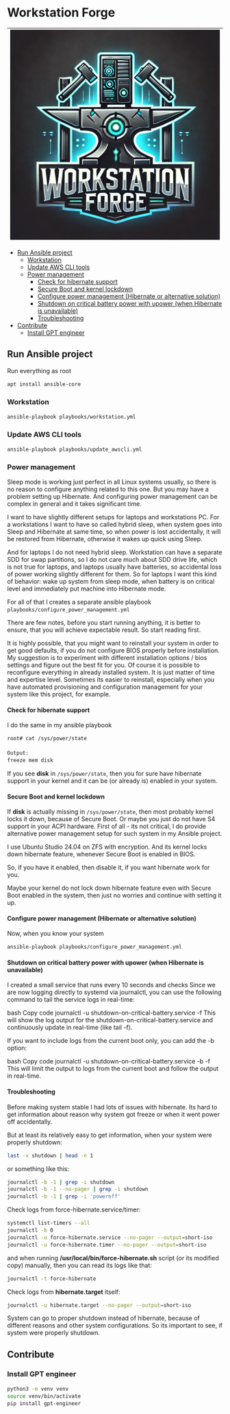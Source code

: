 # Workstation Forge

| ![WorkstationForge](logo.webp) |
|:-----------------------------:|

<!-- TOC tocDepth:2..4 chapterDepth:2..6 -->

- [Run Ansible project](#run-ansible-project)
  - [Workstation](#workstation)
  - [Update AWS CLI tools](#update-aws-cli-tools)
  - [Power management](#power-management)
    - [Check for hibernate support](#check-for-hibernate-support)
    - [Secure Boot and kernel lockdown](#secure-boot-and-kernel-lockdown)
    - [Configure power management (Hibernate or alternative solution)](#configure-power-management-hibernate-or-alternative-solution)
    - [Shutdown on critical battery power with upower (when Hibernate is unavailable)](#shutdown-on-critical-battery-power-with-upower-when-hibernate-is-unavailable)
    - [Troubleshooting](#troubleshooting)
- [Contribute](#contribute)
  - [Install GPT engineer](#install-gpt-engineer)

<!-- /TOC -->

## Run Ansible project

Run everything as root

```bash
apt install ansible-core
```

### Workstation

```bash
ansible-playbook playbooks/workstation.yml
```

### Update AWS CLI tools

```bash
ansible-playbook playbooks/update_awscli.yml
```

### Power management

Sleep mode is working just perfect in all Linux systems usually, so there is
no reason to configure anything related to this one. But you may have a problem
setting up Hibernate. And configuring power management can be complex in general
and it takes significant time.

I want to have slightly different setups for laptops and workstations PC.
For a workstations I want to have so called hybrid sleep, when system goes
into Sleep and Hibernate at same time, so when power is lost accidentally,
it will be restored from Hibernate, otherwise it wakes up quick using Sleep.

And for laptops I do not need hybrid sleep. Workstation can have a separate SDD
for swap partitions, so I do not care much about SDD drive life, which is not
true for laptops, and laptops usually have batteries, so accidental loss of
power working slightly different for them. So for laptops I want this kind of
behavior: wake up system from sleep mode, when battery is on critical level and
immediately put machine into Hibernate mode.

For all of that I creates a separate ansible playbook
`playbooks/configure_power_management.yml`

There are few notes, before you start running anything, it is better to
ensure, that you will achieve expectable result. So start reading first.

It is highly possible, that you might want to reinstall your system
in order to get good defaults, if you do not configure BIOS properly before
installation. My suggestion is to experiment with different installation
options / bios settings and figure out the best fit for you. Of course
it is possible to reconfigure everything in already installed system.
It is just matter of time and expertise level. Sometimes its easier
to reinstall, especially when you have automated provisioning and configuration
management for your system like this project, for example.

#### Check for hibernate support

I do the same in my ansible playbook

```bash
root# cat /sys/power/state

Output:
freeze mem disk
```

If you see **disk** in `/sys/power/state`, then you for sure have hibernate
support in your kernel and it can be (or already is) enabled in your system.

#### Secure Boot and kernel lockdown

If **disk** is actually missing in `/sys/power/state`, then most probably
kernel locks it down, because of Secure Boot. Or maybe you just do not have
S4 support in your ACPI hardware. First of all - its not critical, I do provide
alternative power management setup for such system in my Ansible project.

I use Ubuntu Studio 24.04 on ZFS with encryption. And its kernel locks down
hibernate feature, whenever Secure Boot is enabled in BIOS.

So, if you have it enabled, then disable it, if you want hibernate work for
you.

Maybe your kernel do not lock down hibernate feature even with Secure Boot
enabled in the system, then just no worries and continue with setting it up.

#### Configure power management (Hibernate or alternative solution)

Now, when you know your system

```bash
ansible-playbook playbooks/configure_power_management.yml
```

#### Shutdown on critical battery power with upower (when Hibernate is unavailable)

I created a small service that runs every 10 seconds and checks
Since we are now logging directly to systemd via journalctl, you can use the following command to tail the service logs in real-time:

bash
Copy code
journalctl -u shutdown-on-critical-battery.service -f
This will show the log output for the shutdown-on-critical-battery.service and continuously update in real-time (like tail -f).

If you want to include logs from the current boot only, you can add the -b option:

bash
Copy code
journalctl -u shutdown-on-critical-battery.service -b -f
This will limit the output to logs from the current boot and follow the output in real-time.

#### Troubleshooting

Before making system stable I had lots of issues with hibernate. Its hard to get information
about reason why system got freeze or when it went power off accidentally.

But at least its relatively easy to get information, when your system were properly
shutdown:

```bash
last -x shutdown | head -n 1
```

or something like this:

```bash
journalctl -b -1 | grep -i shutdown
journalctl -b -1 --no-pager | grep -i shutdown
journalctl -b -1 | grep -i 'poweroff'
```

Check logs from force-hibernate.service/timer:

```bash
systemctl list-timers --all
journalctl -b 0
journalctl -u force-hibernate.service --no-pager --output=short-iso
journalctl -u force-hibernate.timer --no-pager --output=short-iso
```

and when running **/usr/local/bin/force-hibernate.sh** script (or its modified
copy) manually, then you can read its logs like that:

```bash
journalctl -t force-hibernate
```

Check logs from **hibernate.target** itself:

```bash
journalctl -u hibernate.target --no-pager --output=short-iso
```

System can go to proper shutdown instead of hibernate, because of different reasons
and other system configurations. So its important to see, if system were properly shutdown.

## Contribute

### Install GPT engineer

```bash
python3 -m venv venv
source venv/bin/activate
pip install gpt-engineer
```
